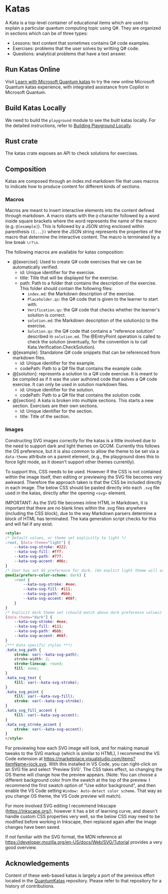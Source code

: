 # Katas

A Kata is a top-level container of educational items which are used to explain a particular quantum computing topic using Q#. They are organized in sections which can be of three types:

- Lessons: text content that sometimes contains Q# code examples.
- Exercises: problems that the user solves by writting Q# code.
- Questions: analytical problems that have a text answer.

## Run Katas Online

Visit [Learn with Microsoft Quantum katas](https://quantum.microsoft.com/experience/quantum-katas) to try the new online Microsoft Quantum katas experience, with integrated assistance from Copilot in Microsoft Quantum.

## Build Katas Locally

We need to build the `playground` module to see the built katas locally. For the detailed instructions, refer to [Building Playground Locally](../playground/README.md#building-the-playground-locally).

## Rust crate

The katas crate exposes an API to check solutions for exercises.

## Composition

Katas are composed through an index.md markdown file that uses macros to indicate how to produce content for different kinds of sections.

### Macros

Macros are meant to insert interactive elements into the content defined through markdown. A macro starts with the `@` character followed by a word inside square brackets where the word represents the name of the macro (e.g. `@[example]`). This is followed by a JSON string enclosed within parenthesis `({...})` where the JSON string represents the properties of the macro that determine the interactive content. The macro is terminated by a line break `\r?\n`.

The following macros are available for katas composition:

- @[exercise]: Used to create Q# code exercises that we can be automatically verified.
  - id: Unique identifier for the exercise.
  - title: Title that will be displayed for the exercise.
  - path: Path to a folder that contains the description of the exercise. This folder should contain the following files:
    - `index.md`: the Markdown description of the exercise.
    - `Placeholder.qs`: the Q# code that is given to the learner to start with.
    - `Verification.qs`: the Q# code that checks whether the learner's solution is correct.
    - `solution.md`: the Markdown description of the solution(s) to the exercise.
    - `Solution.qs`: the Q# code that contains a "reference solution" described in `solution.md`.
    The @EntryPoint operation is called to check the solution (eventually, for the convention is to call Kata.Verification.CheckSolution).
- @[example]: Standalone Q# code snippets that can be referenced from markdown files.
  - id: Unique identifier for the example.
  - codePath: Path to a Q# file that contains the example code.
- @[solution]: represents a solution to a Q# code exercise. It is meant to be compiled as if it was the user authored code that solves a Q# code exercise. It can only be used in solution markdown files.
  - id: Unique identifier for the solution.
  - codePath: Path to a Q# file that contains the solution code.
- @[section]: A kata is broken into multiple sections. This starts a new section. Exercises are their own sections.
  - id: Unique identifier for the section.
  - title: Title of the section.

### Images

Constructing SVG images correctly for the katas is a little involved due to the need to support dark
and light themes on QCOM. Currently this follows the OS preference, but it is also common to allow the
theme to be set via a `data-theme` attribute on a parent element, (e.g., the playground does this to force
light mode, as it doesn't support other themes currently).

To support this, CSS needs to be used. However if the CSS is not contained within the image itself, then
editing or previewing the SVG file becomes very awkward. Therefore the approach taken is that the CSS
be included directly in each image. The below CSS should be pasted directly into each `.svg` file used
in the katas, directly after the opening `<svg>` element.

IMPORTANT: As the SVG file becomes inline HTML in Markdown, it is important that there are no blank lines
within the .svg files anywhere (including the CSS block), due to the way Markdown parsers determine
a block of HTML has terminated. The kata generation script checks for this and will fail if any exist.

```html
<style>
/* Default values, or theme set explicitly to light */
:root, [data-theme="light"] {
    --kata-svg-stroke: #222;
    --kata-svg-fill: #fff;
    --kata-svg-path: #777;
    --kata-svg-accent: #06c;
}
/* User has set OS preference for dark. (An explict light theme will override) */
@media(prefers-color-scheme: dark) {
    :root {
        --kata-svg-stroke: #eee;
        --kata-svg-fill: #111;
        --kata-svg-path: #bbb;
        --kata-svg-accent: #08f;
    }
}
/* Explicit dark theme set (should match above dark preference values) */
[data-theme="dark"] {
    --kata-svg-stroke: #eee;
    --kata-svg-fill: #111;
    --kata-svg-path: #bbb;
    --kata-svg-accent: #08f;
}
/*** Kata specific styles ***/
.kata_svg_path {
    stroke: var(--kata-svg-path);
    stroke-width: 2;
    stroke-linecap: round;
    fill: none;
}
.kata_svg_text {
    fill: var(--kata-svg-stroke);
}
.kata_svg_point {
    fill: var(--kata-svg-fill);
    stroke: var(--kata-svg-stroke);
}
.kata_svg_fill_accent {
    fill: var(--kata-svg-accent);
}
.kata_svg_stroke_accent {
    stroke: var(--kata-svg-accent);
}
</style>
```

For previewing how each SVG image will look, and for making manual tweaks to the SVG markup (which is
similar to HTML), I recommend the VS Code extension at <https://marketplace.visualstudio.com/items?itemName=jock.svg>.
With this installed in VS Code, you can right-click on an SVG file and select 'Preview SVG'. The CSS takes
effect, so changing the OS theme will change how the preview appears. (Note: You can choose a different background
color from the swatch at the top of the preview. I recommend the first swatch option of "Use editor background", and then enable the VS Code setting `Window: Auto-detect color scheme`. That way as you change OS theme, the VS Code preview will match).

For more involved SVG editing I recommend Inkscape (<https://inkscape.org/>), however it has a bit of
learning curve, and doesn't handle custom CSS properties very well, so the below CSS may need to be
modified before working in Inkscape, then replaced again after the image changes have been saved.

If not familiar with the SVG format, the MDN reference at <https://developer.mozilla.org/en-US/docs/Web/SVG/Tutorial>
provides a very good overview.

## Acknowledgements

Content of these web-based katas is largely a port of the previous effort located in the [QuantumKatas](https://github.com/microsoft/QuantumKatas) repository. Please refer to that repository for a history of contributions.
